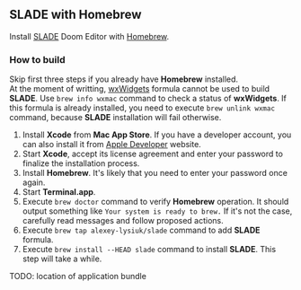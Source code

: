 ## SLADE with Homebrew
Install [SLADE](http://slade.mancubus.net/) Doom Editor with [Homebrew](http://brew.sh/).

### How to build
Skip first three steps if you already have **Homebrew** installed.  
At the moment of writting, [wxWidgets](https://www.wxwidgets.org/) formula cannot be used to build **SLADE**. Use `brew info wxmac` command to check a status of **wxWidgets**. If this formula is already installed, you need to execute `brew unlink wxmac` command, because **SLADE** installation will fail otherwise.

1. Install **Xcode** from **Mac App Store**. If you have a developer account, you can also install it from [Apple Developer](https://developer.apple.com/downloads/) website.
2. Start **Xcode**, accept its license agreement and enter your password to finalize the installation process.
3. Install **Homebrew**. It's likely that you need to enter your password once again.
4. Start **Terminal.app**.
5. Execute `brew doctor` command to verify **Homebrew** operation. It should output something like `Your system is ready to brew.` If it's not the case, carefully read messages and follow proposed actions.
6. Execute `brew tap alexey-lysiuk/slade` command to add **SLADE** formula.
7. Execute `brew install --HEAD slade` command to install **SLADE**. This step will take a while.

TODO: location of application bundle
